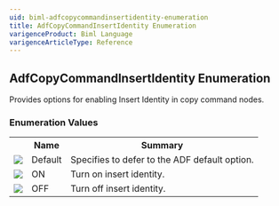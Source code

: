 ```yaml
---
uid: biml-adfcopycommandinsertidentity-enumeration
title: AdfCopyCommandInsertIdentity Enumeration
varigenceProduct: Biml Language
varigenceArticleType: Reference
---
```


## AdfCopyCommandInsertIdentity Enumeration<div class="LanguageSummary"><div class ="SummaryItem">Provides options for enabling Insert Identity in copy command nodes.</div></div><div class="EnumValueGroup">### Enumeration Values<table id="EnumValue" class="MemberList"><tbody><tr><th class="MemberTypeIconColumnHeader">&nbsp;</th><th class="MemberNameColumnHeader">Name</th><th class="MemberSummaryColumnHeader">Summary</th></tr><tr class="cd0"><td align="center" class="MemberTypeIcon"><img src="enumValue.png"></img></td><td class="MemberName">Default</td><td class="MemberSummary"><div class ="SummaryItem">Specifies to defer to the ADF default option.</div></td></tr><tr class="cd1"><td align="center" class="MemberTypeIcon"><img src="enumValue.png"></img></td><td class="MemberName">ON</td><td class="MemberSummary"><div class ="SummaryItem">Turn on insert identity.</div></td></tr><tr class="cd0"><td align="center" class="MemberTypeIcon"><img src="enumValue.png"></img></td><td class="MemberName">OFF</td><td class="MemberSummary"><div class ="SummaryItem">Turn off insert identity.</div></td></tr></tbody></table></div>